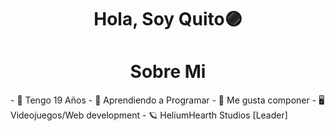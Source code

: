 <div align="center">
<h1 align="center"> Hola, Soy Quito🟣</h1>
</div>
         
 <h1 align="center"> Sobre Mi</h1>
- 🧭 Tengo 19 Años
- 🔮 Aprendiendo a Programar
- 🎵 Me gusta componer
- 🖥 Videojuegos/Web development
- 🪐 HeliumHearth Studios [Leader]

